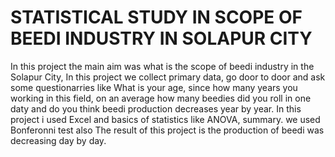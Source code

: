 # STATISTICAL STUDY IN  SCOPE OF BEEDI INDUSTRY IN SOLAPUR CITY

In this project the main aim was what is the scope of beedi industry in the Solapur City, In this project we collect primary data, go door to door and ask some questionarries like What is your age, since how many years you working in this field, on an average how many beedies did you roll in one daty and do you think beedi production decreases year by year.
In this project i used Excel and basics of statistics like ANOVA, summary. we used Bonferonni test also
The result of this project is the production of beedi was decreasing day by day.
